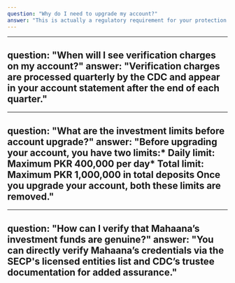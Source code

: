 ```yaml
---
question: "Why do I need to upgrade my account?"
answer: "This is actually a regulatory requirement for your protection. The initial PKR 800,000 limit is set to ensure safe investing. When you're ready to invest more, we just need some additional verification as required by SECP regulations. It's a one-time process, and after upgrade, you can invest any amount you want.“I want to upgrade my account, but each time I try, your system automatically activates the front camera for CNIC capture, without any alternative option for adjustment. To enhance user experience, this should be replaced with the back camera in the settings.” Please understand that capturing your CNIC with a webcam is a regulatory requirement that we must adhere to.Unfortunately, this process is beyond our control as it is mandated by regulatory authorities.Hold the NIC in front of your body and allow 30 seconds for the camera to adjust; that should do the trick."
---
```


---
question: "When will I see verification charges on my account?"
answer: "Verification charges are processed quarterly by the CDC and appear in your account statement after the end of each quarter."
---

---
question: "What are the investment limits before account upgrade?"
answer: "Before upgrading your account, you have two limits:* Daily limit: Maximum PKR 400,000 per day* Total limit: Maximum PKR 1,000,000 in total deposits Once you upgrade your account, both these limits are removed."
---

---
question: "How can I verify that Mahaana’s investment funds are genuine?"
answer: "You can directly verify Mahaana’s credentials via the SECP's licensed entities list and CDC’s trustee documentation for added assurance."
---